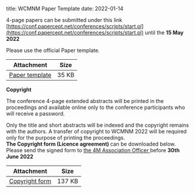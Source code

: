 title: WCMNM Paper Template
date: 2022-01-14

4-page papers can be submitted under this link    [https://conf.papercept.net/conferences/scripts/start.pl](https://conf.papercept.net/conferences/scripts/start.pl) until the <strong>15 May 2022</strong>

Please use the official Paper template.

| Attachment | Size |
|---|---|
|<a href="/files/WCMNM_paper_template.docx">Paper template</a> | 35 KB |

<strong>Copyright</strong>
  
The conference 4-page extended abstracts will be printed in the proceedings and available online only to the conference participants who will receive a  password.
<div>Only the title and short abstracts will be indexed and the copyright remains with the authors.
A transfer of copyright to WCMNM 2022 will be required only for the purpose of printing the proceedings. 
<div>
<strong>The Copyright form (Licence agreement) </strong> can be downloaded below. Please send the signed form to <a href="mailto:a.svetozarova@bham.ac.uk">the 4M Association Officer </a> before <strong> 30th June 2022</Strong></div>
  
| Attachment | Size |
|---|---|
|<a href="/files/License Agreement- 2022.pdf">Copyright form</a> | 137 KB |
  
 
